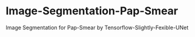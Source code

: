 # Image-Segmentation-Pap-Smear
Image Segmentation for Pap-Smear by Tensorflow-Slightly-Fexible-UNet
